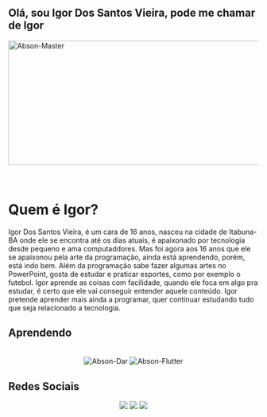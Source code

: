 ## Olá, sou Igor Dos Santos Vieira, pode me chamar de Igor
 <div>
 <img align="center" height="250" width="900" alt="Abson-Master"src="https://64.media.tumblr.com/32bcb136dd2df1db7b45b79f279c920e/44d27a9d46b35df3-7b/s500x750/fa0e3124b119e92be00c3a32835ff8925ed7e017.gifv">
 </div> 

</br>
</br>

 <h1>Quem é Igor?</h2>
 <p>Igor Dos Santos Vieira, é um cara de 16 anos, nasceu na cidade de Itabuna-BA onde ele se encontra até os dias atuais, é apaixonado por tecnologia desde pequeno e ama computaddores. Mas foi agora aos 16 anos que ele se apaixonou pela arte da programação, ainda está aprendendo, porém, está indo bem. Além da programação sabe fazer algumas artes no PowerPoint, gosta de estudar e praticar esportes, como por exemplo o futebol. Igor aprende as coisas com facilidade, quando ele foca em algo pra estudar, é certo que ele vai conseguir entender aquele conteúdo. Igor pretende aprender mais ainda a programar, quer continuar estudando tudo que seja relacionado a tecnologia.</p>
 
 ## Aprendendo

<div align="center" style="display: inline_block"><br>
  <img align="center" alt="Abson-Dar"  src="https://img.shields.io/badge/Dart-0175C2?style=for-the-badge&logo=dart&logoColor=white">
 <img align="center" alt="Abson-Flutter"  src="https://img.shields.io/badge/Flutter-02569B?style=for-the-badge&logo=flutter&logoColor=white">
</div>
 
   ## Redes Sociais
 
<div align="center"> 
  <a href="https://www.instagram.com/igor.s.v1/" target="_blank"><img src="https://img.shields.io/badge/-Instagram-%23E4405F?style=for-the-badge&logo=instagram&logoColor=white" target="_blank"></a>
  <a href = "mailto:igorvieira1445@gmail.com"><img src="https://img.shields.io/badge/-Gmail-%23333?style=for-the-badge&logo=gmail&logoColor=white" target="_blank"></a>
  <a href="https://www.linkedin.com/in/igor-vieira-5a23b1225/" target="_blank"><img src="https://img.shields.io/badge/-LinkedIn-%230077B5?style=for-the-badge&logo=linkedin&logoColor=white" target="_blank"></a> 
 
</div>

<!---
IgorDosSantosVieira/IgorDosSantosVieira is a ✨ special ✨ repository because its `README.md` (this file) appears on your GitHub profile.
You can click the Preview link to take a look at your changes.
--->
